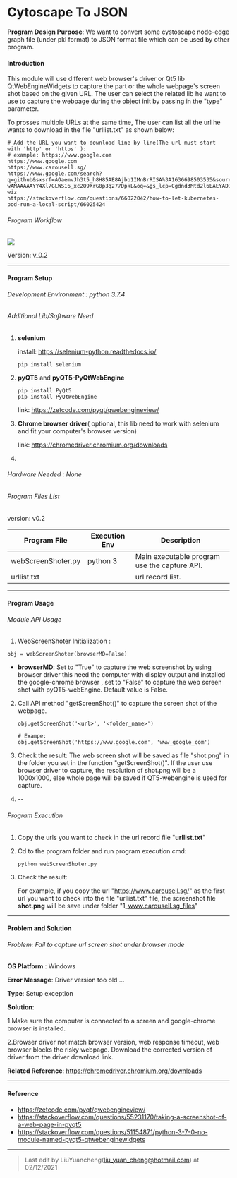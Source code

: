 # Cytoscape To JSON

**Program Design Purpose**: We want to convert some cystoscape node-edge graph file (under pkl format) to JSON format file which can be used by other program.



#### Introduction

This module will use different web browser's driver or Qt5 lib QtWebEngineWidgets to capture the part or the whole webpage's screen shot based on the given URL. The user can select the related lib he want to use to capture the webpage during the object init by passing in the "type" parameter. 

To prosses multiple URLs at the same time, The user can list all the url he wants to download  in the file "urllist.txt" as shown below: 

```
# Add the URL you want to download line by line(The url must start with 'http' or 'https' ):
# example: https://www.google.com
https://www.google.com
https://www.carousell.sg/
https://www.google.com/search?q=github&sxsrf=AOaemvJh3t5_h8H85AE8Ajbb1IMnBrRISA%3A1636698503535&source=hp&ei=hwmOYY6mHdGkqtsPq8S9sAY&iflsig=ALs-wAMAAAAAYY4Xl7GLWS16_xc2Q9XrG0p3q277DpkL&oq=&gs_lcp=Cgdnd3Mtd2l6EAEYADIHCCMQ6gIQJzIHCCMQ6gIQJzIHCCMQ6gIQJzIHCCMQ6gIQJzIHCCMQ6gIQJzIHCCMQ6gIQJzINCC4QxwEQowIQ6gIQJzIHCCMQ6gIQJzIHCCMQ6gIQJzIHCCMQ6gIQJ1AAWABgjgdoAXAAeACAAQCIAQCSAQCYAQCwAQo&sclient=gws-wiz
https://stackoverflow.com/questions/66022042/how-to-let-kubernetes-pod-run-a-local-script/66025424
```

###### Program Workflow

![](doc/img/screenshoter.png )

Version: v_0.2



------

#### Program Setup

###### Development Environment : python 3.7.4

###### Additional Lib/Software Need

1. **selenium**

   install: https://selenium-python.readthedocs.io/

   ```
   pip install selenium
   ```

2. **pyQT5** and **pyQT5-PyQtWebEngine**

   ```
   pip install PyQt5
   pip install PyQtWebEngine
   ```

   link: https://zetcode.com/pyqt/qwebengineview/

3. **Chrome browser driver**( optional, this lib need to work with selenium and fit your computer's browser version)

   link: https://chromedriver.chromium.org/downloads

4. 

###### Hardware Needed : None

###### Program Files List 

version: v0.2

| Program File       | Execution Env | Description                                  |
| ------------------ | ------------- | -------------------------------------------- |
| webScreenShoter.py | python 3      | Main executable program use the capture API. |
| urllist.txt        |               | url record list.                             |



------

#### Program Usage

###### Module API Usage

1. WebScreenShoter  Initialization : 

```
obj = webScreenShoter(browserMD=False)
```

- **browserMD**: Set to "True" to capture the web screenshot by using browser driver this need the computer with display output and installed the google-chrome browser , set to "False" to capture the web screen shot with pyQT5-webEngine. Default value is False.

2. Call API method "getScreenShot()"  to capture the screen shot of the webpage.

   ```
   obj.getScreenShot('<url>', '<folder_name>')
   
   # Exampe:
   obj.getScreenShot('https://www.google.com', 'www_google_com')
   ```

3.  Check the result: The web screen shot will be saved as file "shot.png" in the folder you set in the function "getScreenShot()". If the user use browser driver to capture, the resolution of shot.png will be a 1000x1000, else  whole page will be saved if QT5-webengine is used for capture.

4. --



###### Program Execution 

1. Copy the urls you want to check in the url record file "**urllist.txt**"

2. Cd to the program folder and run program execution cmd: 

   ```
   python webScreenShoter.py
   ```

3. Check the result: 

   For example, if you copy the url "https://www.carousell.sg/" as the first url you want to check into the file "urllist.txt" file, the screenshot file **shot.png** will be save under folder "1_www.carousell.sg_files"



------

#### Problem and Solution

###### Problem: Fail to capture url screen shot under browser mode

**OS Platform** : Windows

**Error Message**: Driver version too old ...

**Type**: Setup exception

**Solution**:

1.Make sure the computer is connected to a screen and google-chrome browser is installed. 

2.Browser driver not match browser version, web response timeout, web browser blocks the risky webpage. Download the corrected version of driver from the driver download link. 

**Related Reference**:  https://chromedriver.chromium.org/downloads



------

#### Reference 

- https://zetcode.com/pyqt/qwebengineview/
- https://stackoverflow.com/questions/55231170/taking-a-screenshot-of-a-web-page-in-pyqt5
- https://stackoverflow.com/questions/51154871/python-3-7-0-no-module-named-pyqt5-qtwebenginewidgets



------

> Last edit by LiuYuancheng(liu_yuan_cheng@hotmail.com) at 02/12/2021

